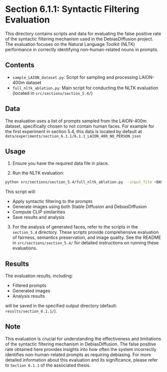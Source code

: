 # Section 6.1.1: Syntactic Filtering Evaluation

This directory contains scripts and data for evaluating the false positive rate of the syntactic filtering mechanism used in the DebiasDiffusion project. The evaluation focuses on the Natural Language Toolkit (NLTK) performance in correctly identifying non-human-related nouns in prompts.

## Contents

- `sample_LAION_dataset.py`: Script for sampling and processing LAION-400m dataset
- `full_nltk_ablation.py`: Main script for conducting the NLTK evaluation (located in `src/sections/section_5.4/`)

## Data

The evaluation uses a list of prompts sampled from the LAION-400m dataset, specifically chosen to not contain human faces. 
For example for the first experiment in section 5.4, this data is located by default at `data/experiments/section_6.1.1/6.1.1_LAION_400_NO_PERSON.json`

## Usage

1. Ensure you have the required data file in place.

2. Run the NLTK evaluation:

```bash
python src/sections/section_5.4/full_nltk_ablation.py --input_file <BASE_DIR>/data/experiments/section_6.1.1/6.1.1_LAION_400_NO_PERSON.json
```

This script will:

- Apply syntactic filtering to the prompts
- Generate images using both Stable Diffusion and DebiasDiffusion
- Compute CLIP similarities
- Save results and analysis


3. For the analysis of generated faces, refer to the scripts in the `section_5.4` directory. These scripts provide comprehensive evaluation of fairness, semantics preservation, and image quality. See the README in `src/sections/section_5.4/` for detailed instructions on running these evaluations.

## Results

The evaluation results, including:

- Filtered prompts
- Generated images
- Analysis results

will be saved in the specified output directory (default: `results/section_6.1.1/`).

## Note

This evaluation is crucial for understanding the effectiveness and limitations of the syntactic filtering mechanism in DebiasDiffusion. The false positive rate obtained here provides insights into how often the system incorrectly identifies non-human-related prompts as requiring debiasing.
For more detailed information about this evaluation and its significance, please refer to `Section 6.1.1` of the associated thesis.